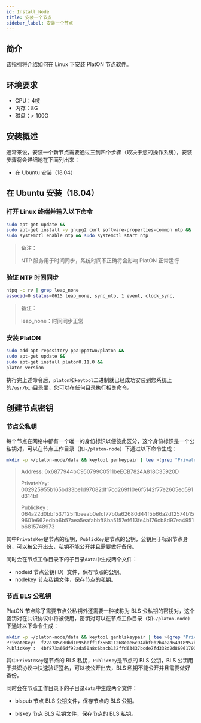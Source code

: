 ```yaml
---
id: Install_Node
title: 安装一个节点
sidebar_label: 安装一个节点
---
```


## 简介

该指引将介绍如何在 Linux 下安装 PlatON 节点软件。



## 环境要求

- CPU：4核
- 内存：8G
- 磁盘：> 100G



## 安装概述

通常来说，安装一个新节点需要通过三到四个步骤（取决于您的操作系统），安装步骤将会详细地在下面列出来：

- 在 Ubuntu 安装（18.04）




## 在 Ubuntu 安装（18.04）

### 打开 Linux 终端并输入以下命令

```bash
sudo apt-get update &&
sudo apt-get install -y gnupg2 curl software-properties-common ntp &&
sudo systemctl enable ntp && sudo systemctl start ntp
```

> 备注：
>
> NTP 服务用于时间同步，系统时间不正确将会影响 PlatON 正常运行



### 验证 NTP 时间同步

```bash
ntpq -c rv | grep leap_none
associd=0 status=0615 leap_none, sync_ntp, 1 event, clock_sync,
```

> 备注：
>
> leap_none：时间同步正常



### 安装 PlatON

```bash
sudo add-apt-repository ppa:ppatwo/platon && 
sudo apt-get update && 
sudo apt-get install platon0.11.0 &&
platon version
```

执行完上述命令后，`platon`和`keytool`二进制就已经成功安装到您系统上的`/usr/bin`目录里，您可以在任何目录执行相关命令。



## 创建节点密钥

### 节点公私钥

每个节点在网络中都有一个唯一的身份标识以便彼此区分，这个身份标识是一个公私钥对，可以在节点工作目录（如`~/platon-node`）下通过以下命令生成：

```bash
mkdir -p ~/platon-node/data && keytool genkeypair | tee >(grep "PrivateKey" | awk '{print $2}' > ./data/nodekey) >(grep "PublicKey" | awk '{print $3}' > ./data/nodeid)
```

> Address:  0x6877944bC950799C0511beECB7824A818C35920D
>
> PrivateKey:  002925955b165bd33be1d97082df17cd269f10e6f5142f77e2605ed591d314bf
>
> PublicKey :  064a22d0bbf537125f1beeab0efcf77b0a62680d44f5b66a2d12574b159601e662edbb6b57aea5eafabbff8ba5157ef613fe4b176cb8d97ea4951b6815748973

其中`PrivateKey`是节点的私钥，`PublicKey`是节点的公钥，公钥用于标识节点身份，可以被公开出去，私钥不能公开并且需要做好备份。

同时会在节点工作目录下的子目录`data`中生成两个文件：

- nodeid 节点公钥(ID）文件，保存节点的公钥。
- nodekey 节点私钥文件，保存节点的私钥。



### 节点 BLS 公私钥

PlatON 节点除了需要节点公私钥外还需要一种被称为 BLS 公私钥的密钥对，这个密钥对在共识协议中将被使用，密钥对可以在节点工作目录（如`~/platon-node`）下通过以下命令生成：

```bash
mkdir -p ~/platon-node/data && keytool genblskeypair | tee >(grep "PrivateKey" | awk '{print $2}' > ./data/blskey) >(grep "PublicKey" | awk '{print $3}' > ./data/blspub)
PrivateKey:  f22a785c80bd1095beff1f356811268eae6c94abf0b2b4e2d64918957b74783e
PublicKey :  4bf873a66df92ada50a8c6bacb132ffd63437bcde7fd338d2d8696170034a6332e404ac3abb50326ee517ec5f63caf12891ce794ed14f8528fa7c54bc0ded7c5291f708116bb8ee8adadf1e88588866325d764230f4a45929d267a9e8f264402
```

其中`PrivateKey`是节点的 BLS 私钥，`PublicKey`是节点的 BLS 公钥，BLS 公钥用于共识协议中快速验证签名，可以被公开出去，BLS 私钥不能公开并且需要做好备份。

同时会在节点工作目录下的子目录`data`中生成两个文件：

- blspub 节点 BLS 公钥文件，保存节点的 BLS 公钥。

- blskey 节点 BLS 私钥文件，保存节点的 BLS 私钥。